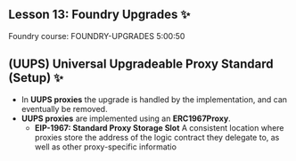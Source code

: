 ## Lesson 13: Foundry Upgrades ✨
Foundry course: FOUNDRY-UPGRADES
5:00:50

## (UUPS) Universal Upgradeable Proxy Standard (Setup) ✨
- In **UUPS proxies** the upgrade is handled by the implementation, and can eventually be removed.
- **UUPS proxies** are implemented using an **ERC1967Proxy**.
  -  **EIP-1967: Standard Proxy Storage Slot**
  A consistent location where proxies store the address of the logic contract they delegate to, as well as other proxy-specific informatio